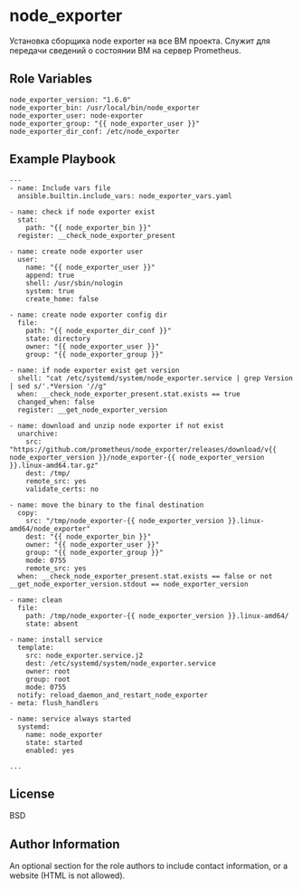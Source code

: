 node_exporter
=========

Установка сборщика node exporter на все ВМ проекта. Служит для передачи сведений о состоянии ВМ на сервер Prometheus.

Role Variables
--------------

```
node_exporter_version: "1.6.0"
node_exporter_bin: /usr/local/bin/node_exporter
node_exporter_user: node-exporter
node_exporter_group: "{{ node_exporter_user }}"
node_exporter_dir_conf: /etc/node_exporter
```

Example Playbook
----------------

```
---
- name: Include vars file
  ansible.builtin.include_vars: node_exporter_vars.yaml

- name: check if node exporter exist
  stat:
    path: "{{ node_exporter_bin }}"
  register: __check_node_exporter_present

- name: create node exporter user
  user:
    name: "{{ node_exporter_user }}"
    append: true
    shell: /usr/sbin/nologin
    system: true
    create_home: false

- name: create node exporter config dir
  file:
    path: "{{ node_exporter_dir_conf }}"
    state: directory
    owner: "{{ node_exporter_user }}"
    group: "{{ node_exporter_group }}"

- name: if node exporter exist get version
  shell: "cat /etc/systemd/system/node_exporter.service | grep Version | sed s/'.*Version '//g"
  when: __check_node_exporter_present.stat.exists == true
  changed_when: false
  register: __get_node_exporter_version
  
- name: download and unzip node exporter if not exist
  unarchive:
    src: "https://github.com/prometheus/node_exporter/releases/download/v{{ node_exporter_version }}/node_exporter-{{ node_exporter_version }}.linux-amd64.tar.gz"
    dest: /tmp/
    remote_src: yes
    validate_certs: no

- name: move the binary to the final destination
  copy:
    src: "/tmp/node_exporter-{{ node_exporter_version }}.linux-amd64/node_exporter"
    dest: "{{ node_exporter_bin }}"
    owner: "{{ node_exporter_user }}"
    group: "{{ node_exporter_group }}"
    mode: 0755
    remote_src: yes
  when: __check_node_exporter_present.stat.exists == false or not __get_node_exporter_version.stdout == node_exporter_version

- name: clean
  file:
    path: /tmp/node_exporter-{{ node_exporter_version }}.linux-amd64/
    state: absent

- name: install service
  template:
    src: node_exporter.service.j2
    dest: /etc/systemd/system/node_exporter.service
    owner: root
    group: root
    mode: 0755
  notify: reload_daemon_and_restart_node_exporter
- meta: flush_handlers

- name: service always started
  systemd:
    name: node_exporter
    state: started
    enabled: yes

...
```

License
-------

BSD

Author Information
------------------

An optional section for the role authors to include contact information, or a website (HTML is not allowed).
